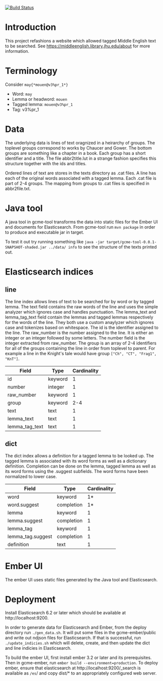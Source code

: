 [![Build Status](https://travis-ci.org/jhu-digital-manuscripts/gcme.png?branch=master)](https://travis-ci.org/jhu-digital-manuscripts/gcme)

# Introduction

This project refashions a website which allowed tagged Middle English text to be searched. See https://middleenglish.library.jhu.edu/about for more information.

# Terminology

Consider `may{*mouen@v3%pr_1*}`

* Word: `may`
* Lemma or headword: `mouen` 
* Tagged lemma: `mouen@v3%pr_1`
* Tag: v3%pr_1

# Data

The underlying data is lines of text oragnized in a heirarchy of groups.
The toplevel groups correspond to works by Chaucer and Gower. The bottom groups
are something like a chapter in a book. Each group has a short identifier and a title.
The file abbr2title.lut in a strange fashion specifies this structure together with the ids and titles.

Ordered lines of text are stores in the texts directory as .cat files.
A line has each of the original words associated with a tagged lemma.
Each .cat file is part of 2-4 groups. The mapping from groups to .cat files is specified in abbr2file.txt.

# Java tool

A java tool in gcme-tool transforms the data into static files for the Ember UI and
documents for Elasticsearch. From gcme-tool run `mvn package` in order to produce
and executable jar in target.

To test it out try running something like `java -jar target/gcme-tool-0.0.1-SNAPSHOT-shaded.jar ../data/ info`
to see the structure of the texts printed out.

# Elasticsearch indices

## line

The line index allows lines of text to be searched for by word or by tagged lemma.
The text field contains the raw words of the line and uses the simple analyzer
which ignores case and handles punctuation. The lemma_text and lemma_tag_text field contain
the lemmas and tagged lemmas respectively for the words of the line. They both use a custom
anaylyzer which ignores case and tokenizes based on whitespace. The id is the identifier
assigned to the line. The raw_number is the number assigned to the line.
It is either an integer or an integer followed by some letters. The number field
is the integer extracted from raw_number. The group is an array of 2-4 identifiers
for all of the groups containing the line in order from toplevel to parent.
For example a line in the Knight's tale would have group `["Ch", "CT", "Frag1", "KnT"]`.


| Field          | Type    | Cardinality |
| -------------- | ------- | ----------- |
| id                  | keyword | 1   | 
| number              | integer | 1   |
| raw_number          | keyword | 1   |
| group               | keyword | 2-4 |
| text                | text    | 1   |
| lemma_text          | text    | 1   |
| lemma_tag_text      | text    | 1   |

## dict

The dict index allows a definition for a tagged lemma to be looked up.
The tagged lemma is associated with its word forms as well as a dictionary definition.
Completion can be done on the lemma, tagged lemma as well as its word forms using the .suggest
subfields. The word forms have been normalized to lower case.

| Field             | Type       | Cardinality |
| ----------------- | ---------- | ----------- |
| word              | keyword    | 1*          |
| word.suggest      | completion | 1*          |
| lemma             | keyword    | 1          |
| lemma.suggest     | completion | 1          |
| lemma_tag         | keyword    | 1           |
| lemma_tag.suggest | completion | 1           |
| definition        | text       | 1           |


# Ember UI

The ember UI uses static files generated by the Java tool and Elasticsearch.

# Deployment

Install Elasticsearch 6.2 or later which should be available at http://localhost:9200.

In order to generate data for Elasticsearch and Ember, from the deploy directory run
`./gen_data.sh`. It will put some files in the gcme-ember/public and write out
ndjson files for Elasticsearch. If that is successful, run `./update_indicies.sh`
which will delete, create, and then update the dict and line indicies in Elasticsearch.

To build the ember UI, first install ember 3.2 or later and its prerequisites.
Then in gcme-ember, run `ember build --environment=production`.
To deploy ember, ensure that elasticsearch at http://localhost:9200/_search is available as `/es`/
and copy dist/* to an appropriately configured web server.

